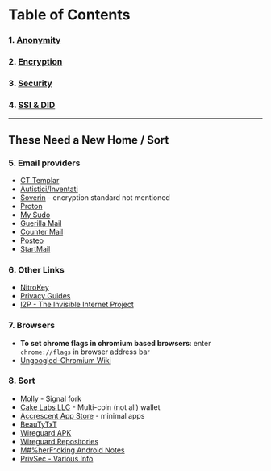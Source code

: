 # Table of Contents

### 1. [Anonymity](/privacy/anon/README.md)


### 2. [Encryption](/privacy/encryption/README.md)


### 3. [Security](/privacy/security/README.md)


### 4. [SSI & DID](/privacy/ssi-did/README.md)

---
##  These Need a New Home / Sort
### 5. Email providers
- [CT Templar](https://ctemplar.com/)
- [Autistici/Inventati](https://www.autistici.org/)
- [Soverin](https://soverin.com/) - encryption standard not mentioned
- [Proton](https://mail.proton.me/)
- [My Sudo](https://anonyome.com/individuals/mysudo/)
- [Guerilla Mail](https://www.guerrillamail.com/)
- [Counter Mail ](https://countermail.com/)
- [Posteo](https://posteo.de/en/)
- [StartMail](https://www.startmail.com/)

### 6. Other Links
- [NitroKey](https://www.nitrokey.com/)
- [Privacy Guides](https://www.privacyguides.org/en)
- [I2P - The Invisible Internet Project](https://geti2p.net/en/)

### 7. Browsers
- **To set chrome flags in chromium based browsers**: enter ```chrome://flags``` in browser address bar
- [Ungoogled-Chromium Wiki](https://github.com/ungoogled-software/ungoogled-chromium-wiki)

### 8. Sort
- [Molly](https://github.com/mollyim) - Signal fork
- [Cake Labs LLC](https://github.com/cake-tech) - Multi-coin (not all) wallet
- [Accrescent App Store](https://github.com/accrescent) - minimal apps
- [BeauTyTxT](https://github.com/soupslurpr/BeauTyXT)
- [Wireguard APK](https://git.zx2c4.com/wireguard-android/about/)
- [Wireguard Repositories](https://www.wireguard.com/repositories/)
- [M#%herF^cking Android Notes](https://github.com/st8tikratio/Usefulness/blob/main/privacy/mf-android-notes.md)
- [PrivSec - Various Info](https://privsec.dev/)
